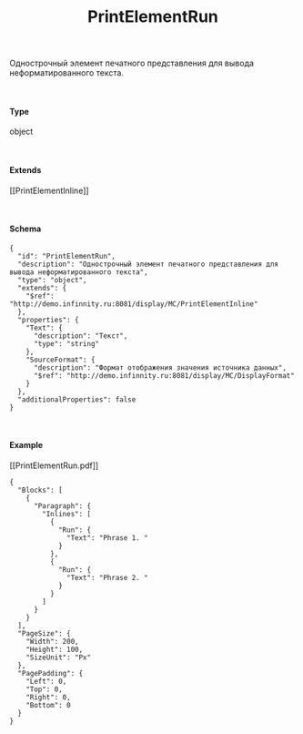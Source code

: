 ﻿---
layout: default
title: PrintElementRun
position: 7
categories: 
tags: 
---

Однострочный элемент печатного представления для вывода неформатированного текста.

   

#### Type

object

   

#### Extends

[[PrintElementInline]]

    

#### Schema

```
{
  "id": "PrintElementRun",
  "description": "Однострочный элемент печатного представления для вывода неформатированного текста",
  "type": "object",
  "extends": {
    "$ref": "http://demo.infinnity.ru:8081/display/MC/PrintElementInline"
  },
  "properties": {
    "Text": {
      "description": "Текст",
      "type": "string"
    },
    "SourceFormat": {
      "description": "Формат отображения значения источника данных",
      "$ref": "http://demo.infinnity.ru:8081/display/MC/DisplayFormat"
    }
  },
  "additionalProperties": false
}
```

   

#### Example

[[PrintElementRun.pdf]]

```
{
  "Blocks": [
    {
      "Paragraph": {
        "Inlines": [
          {
            "Run": {
              "Text": "Phrase 1. "
            }
          },
          {
            "Run": {
              "Text": "Phrase 2. "
            }
          }
        ]
      }
    }
  ],
  "PageSize": {
    "Width": 200,
    "Height": 100,
    "SizeUnit": "Px"
  },
  "PagePadding": {
    "Left": 0,
    "Top": 0,
    "Right": 0,
    "Bottom": 0
  }
}
```

 

 

